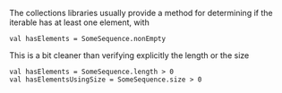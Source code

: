 The collections libraries usually provide a method for determining if the iterable has at least one element, with

    val hasElements = SomeSequence.nonEmpty

This is a bit cleaner than verifying explicitly the length or the size

    val hasElements = SomeSequence.length > 0
    val hasElementsUsingSize = SomeSequence.size > 0

